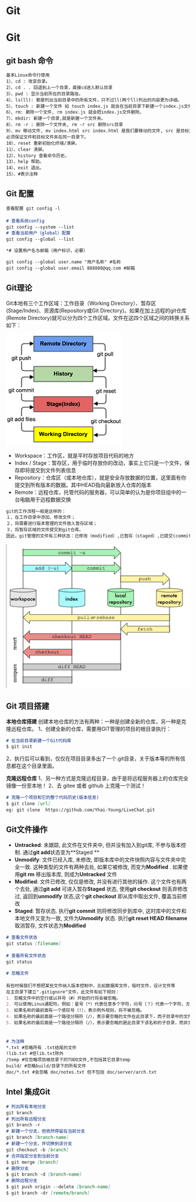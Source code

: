 # Git


# Git

## git bash 命令

~~~txt
基本Linux命令行使用
1）、cd : 改变目录。
2）、cd . . 回退到上一个目录，直接cd进入默认目录
3）、pwd : 显示当前所在的目录路径。
4）、ls(ll): 都是列出当前目录中的所有文件，只不过ll(两个ll)列出的内容更为详细。
5）、touch : 新建一个文件 如 touch index.js 就会在当前目录下新建一个index.js文件。
6）、rm: 删除一个文件, rm index.js 就会把index.js文件删除。
7）、mkdir: 新建一个目录,就是新建一个文件夹。
8）、rm -r : 删除一个文件夹, rm -r src 删除src目录
9）、mv 移动文件, mv index.html src index.html 是我们要移动的文件, src 是目标文件夹,当然, 这样写,
必须保证文件和目标文件夹在同一目录下。
10）、reset 重新初始化终端/清屏。
11）、clear 清屏。
12）、history 查看命令历史。
13）、help 帮助。
14）、exit 退出。
15）、#表示注释
~~~

## Git 配置

```markdown
查看配置 git config -l

# 查看系统config
git config --system --list
# 查看当前用户（global）配置
git config --global --list
```

```markdown
*# 设置用户名与邮箱（用户标识，必要）
```

```markdown
git config --global user.name "用户名称" #名称
git config --global user.email 888888@qq.com #邮箱
```

## Git理论

Git本地有三个工作区域：工作目录（Working Directory）、暂存区(Stage/Index)、资源库(Repository或Git Directory)。如果在加上远程的git仓库(Remote Directory)就可以分为四个工作区域。文件在这四个区域之间的转换关系如下：

![image-20220512204804576](/assets/image-20220512204804576.png)

- Workspace：工作区，就是平时存放项目代码的地方
- Index / Stage：暂存区，用于临时存放你的改动，事实上它只是一个文件，保存即将提交到文件列表信息
- Repository：仓库区（或本地仓库），就是安全存放数据的位置，这里面有你提交到所有版本的数据。其中HEAD指向最新放入仓库的版本
- Remote：远程仓库，托管代码的服务器，可以简单的认为是你项目组中的一台电脑用于远程数据交换

```txt
git的工作流程一般是这样的：
１、在工作目录中添加、修改文件；
２、将需要进行版本管理的文件放入暂存区域；
３、将暂存区域的文件提交到git仓库。
因此，git管理的文件有三种状态：已修改（modified）,已暂存（staged）,已提交(committed)

```

![image-20220512205229355](/assets/image-20220512205229355.png)

## Git 项目搭建

**本地仓库搭建**
创建本地仓库的方法有两种：一种是创建全新的仓库，另一种是克隆远程仓库。
1、创建全新的仓库，需要用GIT管理的项目的根目录执行：

```markdown
# 在当前目录新建一个Git代码库
$ git init
```

2、执行后可以看到，仅仅在项目目录多出了一个.git目录，关于版本等的所有信息都在这个目录里面。

**克隆远程仓库**
1、另一种方式是克隆远程目录，由于是将远程服务器上的仓库完全镜像一份至本地！
2、去 gitee 或者 github 上克隆一个测试！

```markdown
# 克隆一个项目和它的整个代码历史(版本信息)
$ git clone [url]
eg: git clone  https://github.com/Yhai-Young/LiveChat.git
```

## Git文件操作

- **Untracked**: 未跟踪, 此文件在文件夹中, 但并没有加入到git库, 不参与版本控制. 通过**git add**状态变为**Staged **
- **Unmodify**: 文件已经入库, 未修改, 即版本库中的文件快照内容与文件夹中完全一致. 这种类型的文件有两种去处, 如果它被修改, 而变为**Modified** . 如果使用**git rm** 移出版本库, 则成为**Untracked** 文件
- **Modified**: 文件已修改, 仅仅是修改, 并没有进行其他的操作. 这个文件也有两个去处, 通过**git add** 可进入暂存**Staged** 状态, 使用**git checkout** 则丢弃修改过, 返回到**unmodify** 状态,这个**git checkout** 即从库中取出文件, 覆盖当前修改 
- **Staged**: 暂存状态. 执行**git commit** 则将修改同步到库中, 这时库中的文件和本地文件又变为一致, 文件为**Unmodify** 状态. 执行**git reset HEAD filename** 取消暂存, 文件状态为**Modified**

```markdown
# 查看文件状态
git status [filename]

# 查看所有文件状态
git status
```

```markdown
# 忽略文件

有些时候我们不想把某些文件纳入版本控制中，比如数据库文件，临时文件，设计文件等
在主目录下建立".gitignore"文件，此文件有如下规则：
1. 忽略文件中的空行或以井号（#）开始的行将会被忽略。
2. 可以使用Linux通配符。例如：星号（*）代表任意多个字符，问号（？）代表一个字符，方括号（[abc]）代表可选字符范围，大括（{string1,string2,...}）代表可选的字符串等。
3. 如果名称的最前面有一个感叹号（!），表示例外规则，将不被忽略。
4. 如果名称的最前面是一个路径分隔符（/），表示要忽略的文件在此目录下，而子目录中的文件不忽略。
5. 如果名称的最后面是一个路径分隔符（/），表示要忽略的是此目录下该名称的子目录，而非文件（默认文件或目录都忽略）。


# 为注释
*.txt #忽略所有 .txt结尾的文件
!lib.txt #但lib.txt除外
/temp #仅忽略项目根目录下的TODO文件,不包括其它目录temp
build/ #忽略build/目录下的所有文件
doc/*.txt #会忽略 doc/notes.txt 但不包括 doc/server/arch.txt
```

## Intel 集成Git

```markdown
# 列出所有本地分支
git branch
# 列出所有远程分支
git branch -r
# 新建一个分支，但依然停留在当前分支
git branch [branch-name]
# 新建一个分支，并切换到该分支
git checkout -b [branch]
# 合并指定分支到当前分支
$ git merge [branch]
# 删除分支
$ git branch -d [branch-name]
# 删除远程分支
$ git push origin --delete [branch-name]
$ git branch -dr [remote/branch]
```






